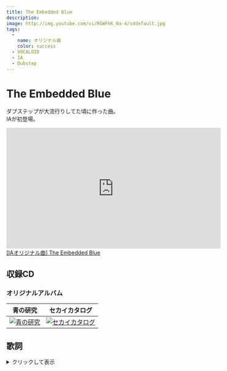 ```yaml
---
title: The Embedded Blue
description: 
image: http://img.youtube.com/vi/RGWFhK_0a-4/sddefault.jpg
tags:
  -
    name: オリジナル曲
    color: success
  - VOCALOID
  - IA
  - Dubstep
---
```

# The Embedded Blue
ダブステップが大流行りしてた頃に作った曲。  
IAが初登場。

<iframe width="560" height="315" src="https://www.youtube.com/embed/RGWFhK_0a-4" frameborder="0" allow="autoplay; encrypted-media" allowfullscreen></iframe>

<script type="application/javascript" src="https://embed.nicovideo.jp/watch/sm17031196/script?w=640&h=360"></script><noscript><a href="http://www.nicovideo.jp/watch/sm17031196">[IAオリジナル曲] The Embedded Blue</a></noscript>

## 収録CD
### オリジナルアルバム
|青の研究|セカイカタログ|
|:-:|:-:|
|[![青の研究](../imgs/studyinblue_cover.png)](../cds/03_astudyinblue/)|[![セカイカタログ](../imgs/sekai_catalog_cover.png)](../cds/04_sekaicatalog/)|

## 歌詞
<details><summary>クリックして表示</summary><div>
果てなき　天と土の間　埋める  
見知らぬ誰かは　嘗てそれを「空」と呼んだ  

光届かぬこの世界で  
語られるだけの説話  

誰一人見たものはいない  
形のない空虚な記憶  

遥かな　時の流れを経て　伝う  
見上げた　なけなしの空間は　あまりに狭く  

遠く高く　羽ばたく鳥を追い  
蒼空を泳ぐ夢を見る  

君が導いてくれるなら  
僕らも飛べるだろうか  

鎖で縛られた蒼の記憶  
土に塗れ砕かれた　心を呼び醒ませ  

恵まれた終焉は少し先だ  
嘆きを捨て　蒼い鳥の飛ぶその先へ  

空に溶けた道標を追い  
その瞳は自由に迷う  

明日が希望で満ちるなら  
扉も開くだろうか  

あの日確かに見た蒼い夢が  
永く鎖された世界の円蓋（砕く  

望まれた終焉は　ここに捨てた  
空を見据え　蒼い鳥の飛ぶその先へ  
</div></details>
